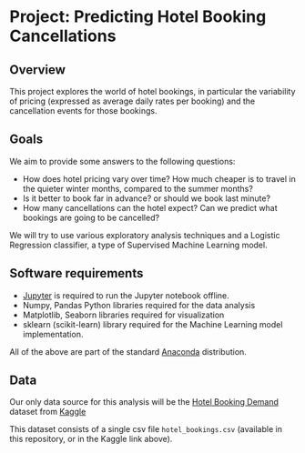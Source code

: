 # Project: Predicting Hotel Booking Cancellations

## Overview

This project explores the world of hotel bookings, in particular the variability of pricing (expressed as average daily rates per booking) and the cancellation events for those bookings.

## Goals

We aim to provide some answers to the following questions:
* How does hotel pricing vary over time? How much cheaper is to travel in the quieter winter months, compared to the summer months?
* Is it better to book far in advance? or should we book last minute?
* How many cancellations can the hotel expect? Can we predict what bookings are going to be cancelled?

We will try to use various exploratory analysis techniques and a Logistic Regression classifier, a type of Supervised Machine Learning model.

## Software requirements

* [Jupyter](https://anaconda.org/anaconda/jupyter) is required to run the Jupyter notebook offline.
*  Numpy, Pandas Python libraries required for the data analysis
*  Matplotlib, Seaborn libraries required for visualization
*  sklearn (scikit-learn) library required for the Machine Learning model implementation.

All of the above are part of the standard [Anaconda](https://www.anaconda.com/) distribution.

## Data

Our only data source for this analysis will be the [Hotel Booking Demand](https://www.kaggle.com/jessemostipak/hotel-booking-demand) dataset from [Kaggle](https://www.kaggle.com/)

This dataset consists of a single csv file ```hotel_bookings.csv``` (available in this repository, or in the Kaggle link above). 


